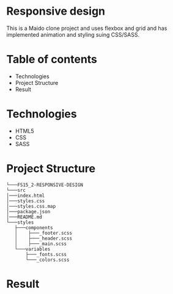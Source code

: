 # Responsive design
This is a Maido clone project and uses flexbox and grid and has implemented animation and styling suing CSS/SASS.

# Table of contents
- Technologies
- Project Structure
- Result

# Technologies
- HTML5
- CSS
- SASS
# Project Structure

```
└───FS15_2-RESPONSIVE-DESIGN
└───src
│───index.html
│───styles.css
│───styles.css.map
│───package.json
│───README.md
└───styles
   ├───components
   │    ├───_footer.scss
   │    ├───_header.scss
   │    ├───_main.scss
   └───variables  
       ├───_fonts.scss
       └───_colors.scss
```

# Result




  

       



